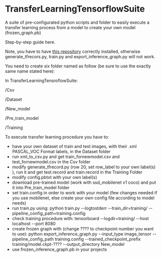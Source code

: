 # TransferLearningTensorflowSuite
A suite of pre-configurated python scripts and folder to easily execute a transfer learning process from a model to create your own model (frozen_graph.pb)

Step-by-step guide here.

Note, you have to have [this repository](https://github.com/tensorflow/models) correctly installed, otherwise generate_tfrecors.py, train.py and export_inference_graph.py will not work. 

You need to create six folder named as follow (be sure to use the exactly same name stated here):

In TransferLearningTensroflowSuite:

/Csv

/Dataset

/New_model

/Pre_train_model

/Training

To execute transfer learning procedure you have to:
+ have your own dataset of train and test images, with their .xml PASCAL_VOC Format labels, in the Dataset folder
+ run xml_to_csv.py and get train_fornewmodel.csv and test_fornewmodel.csv in the Csv folder
+ modify generate_tfrecord.py (row 20, set row_label to your own label(s) ), run it and get test.record and train.record in the Training Folder
+ modify config.pbtxt with your own label(s)
+ download pre-trained model (work with ssd_mobilenet v1 coco) and put it into Pre_train_model folder
+ set train.config in order to work with your model (few changes needed if you use mobilenet, else create your own config file according to model needs)
+ run train.py using:
    python train.py --logtostderr --train_dir=training/ --pipeline_config_path=training.config
+ check training procedure with:
    tensorboard --logdir=training/ --host localhost --port 8080
+ create frozen graph with (change ???? to checkpoint number you want to use):
    python export_inference_graph.py --input_type image_tensor --pipeline_config_path training.config --trained_checkpoint_prefix training/model.ckpt-???? --output_directory New_model
+ use frozen_inference_graph.pb in your projects
